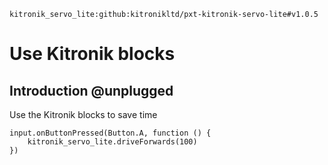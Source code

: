 ```package
kitronik_servo_lite:github:kitronikltd/pxt-kitronik-servo-lite#v1.0.5
```

# Use Kitronik blocks

## Introduction @unplugged

Use the Kitronik blocks to save time

```blocks
input.onButtonPressed(Button.A, function () {
    kitronik_servo_lite.driveForwards(100)
})

```
